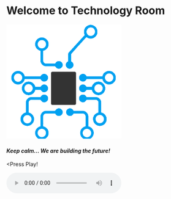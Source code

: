 # **Welcome to Technology Room**
<div class="image"> <img src="logo.png" width="300px">	 </div>

#### *Keep calm... We are building the future!*
<Press Play!
<div>

<audio autoplay="autoplay" controls="controls">
  
  <source src="speech.mp3" type="audio/mpeg"> </source>

</audio>

</div>
